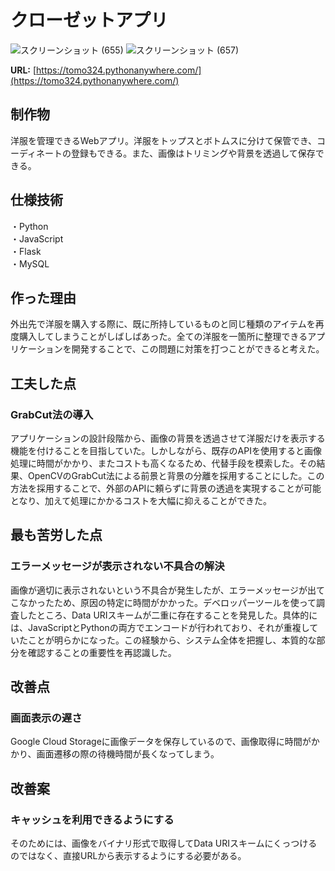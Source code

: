 # クローゼットアプリ

![スクリーンショット (655)](https://github.com/tomo324/Closet-App/assets/102280498/f907dc36-1106-4839-bdf3-43eb811230cd)
![スクリーンショット (657)](https://github.com/tomo324/Closet-App/assets/102280498/3aff1dc8-aeed-4df1-9213-7baaf26e1fd1)


**URL:** [https://tomo324.pythonanywhere.com/](https://tomo324.pythonanywhere.com/)

## 制作物
洋服を管理できるWebアプリ。洋服をトップスとボトムスに分けて保管でき、コーディネートの登録もできる。また、画像はトリミングや背景を透過して保存できる。

## 仕様技術
・Python  
・JavaScript  
・Flask  
・MySQL 

## 作った理由
外出先で洋服を購入する際に、既に所持しているものと同じ種類のアイテムを再度購入してしまうことがしばしばあった。全ての洋服を一箇所に整理できるアプリケーションを開発することで、この問題に対策を打つことができると考えた。

## 工夫した点
### GrabCut法の導入
アプリケーションの設計段階から、画像の背景を透過させて洋服だけを表示する機能を付けることを目指していた。しかしながら、既存のAPIを使用すると画像処理に時間がかかり、またコストも高くなるため、代替手段を模索した。その結果、OpenCVのGrabCut法による前景と背景の分離を採用することにした。この方法を採用することで、外部のAPIに頼らずに背景の透過を実現することが可能となり、加えて処理にかかるコストを大幅に抑えることができた。

## 最も苦労した点
### エラーメッセージが表示されない不具合の解決
画像が適切に表示されないという不具合が発生したが、エラーメッセージが出てこなかったため、原因の特定に時間がかかった。デベロッパーツールを使って調査したところ、Data URIスキームが二重に存在することを発見した。具体的には、JavaScriptとPythonの両方でエンコードが行われており、それが重複していたことが明らかになった。この経験から、システム全体を把握し、本質的な部分を確認することの重要性を再認識した。

## 改善点
### 画面表示の遅さ
Google Cloud Storageに画像データを保存しているので、画像取得に時間がかかり、画面遷移の際の待機時間が長くなってしまう。

## 改善案
### キャッシュを利用できるようにする
そのためには、画像をバイナリ形式で取得してData URIスキームにくっつけるのではなく、直接URLから表示するようにする必要がある。
